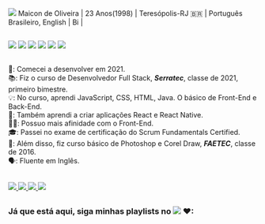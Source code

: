 <img src="https://cdn.discordapp.com/attachments/870060239288950834/878408464601342012/banner.gif" />
Maicon de Oliveira  |  23 Anos(1998)  |  Teresópolis-RJ 🇧🇷   |  Português Brasileiro, English  |  Bi  |  

##

<div>
  <img src="https://img.shields.io/badge/HTML5-E34F26?style=for-the-badge&logo=html5&logoColor=white" />
  <img src="https://img.shields.io/badge/CSS-239120?&style=for-the-badge&logo=css3&logoColor=white" />
  <img src="https://img.shields.io/badge/JavaScript-F7DF1E?style=for-the-badge&logo=javascript&logoColor=black" />
  <img src="https://img.shields.io/badge/Java-ED8B00?style=for-the-badge&logo=java&logoColor=white" />
  <img src="https://img.shields.io/badge/React-20232A?style=for-the-badge&logo=react&logoColor=61DAFB" />
  <img src="https://img.shields.io/badge/React_Native-20232A?style=for-the-badge&logo=react&logoColor=61DAFB" />

</div>

##

📅: Comecei a desenvolver em 2021. <br>
📚: Fiz o curso de Desenvolvedor Full Stack, ***Serratec***, classe de 2021, primeiro bimestre.  <br>
💡: No curso, aprendi JavaScript, CSS, HTML, Java. O básico de Front-End e Back-End.  <br>
📱: Também aprendi a criar aplicações React e React Native.  <br>
👨‍💻: Possuo mais afinidade com o Front-End.  <br>
🎓: Passei no exame de certificação do Scrum Fundamentals Certified. <br>
🎨: Além disso, fiz curso básico de Photoshop e Corel Draw, ***FAETEC***, classe de 2016.  <br>
🗣: Fluente em Inglês.  <br>

##

<div>
  <a href="mailto:maiconcrvg21@gmail.com">
    <img src="https://img.shields.io/badge/Gmail-D14836?style=for-the-badge&logo=gmail&logoColor=white" />
  </a>
  <a href="https://www.facebook.com/miqito/">
    <img src="https://img.shields.io/badge/Facebook-1877F2?style=for-the-badge&logo=facebook&logoColor=white" />
  </a>
  <a href="https://www.instagram.com/miqitoonline/">
    <img src="https://img.shields.io/badge/Instagram-E4405F?style=for-the-badge&logo=instagram&logoColor=white" />
  </a>
  <a href="https://www.linkedin.com/in/maicon-oliveira-a16986212/">
    <img src="https://img.shields.io/badge/LinkedIn-0077B5?style=for-the-badge&logo=linkedin&logoColor=white" />
  </a>
</div>

##

### **Já que está aqui, siga minhas playlists no** <a href="https://open.spotify.com/user/maiconcrvg21?si=bd6d7b14e76c4062"><img src="https://img.shields.io/badge/Spotify-1ED760?&style=for-the-badge&logo=spotify&logoColor=white" /></a> ❤:
